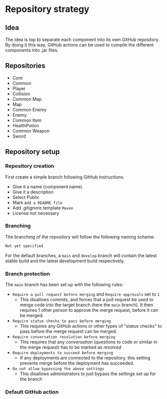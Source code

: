 # Repository strategy

## Idea

The idea is top to separate each component into its own GitHub repository. By doing it this way, GitHub actions can be used to compile the different components into .jar files.

## Repositories

- Core
- Common
- Player
- Collision
- Common Map
- Map
- Common Enemy
- Enemy
- Common Item
- HealthPotion
- Common Weapon
- Sword

## Repository setup

### Repository creation

First create a simple branch following GitHub instructions.

- Give it a name (component name).
- Give it a description
- Select Public
- Mark `Add a README file`
- Add .gitignore template `Maven`
- License not necessary

### Branching

The branching of the repository will follow the following naming scheme:

```txt
Not yet specified
```

For the default branches, a `main` and `develop` branch will contain the latest stable build and the latest development build respectively.

### Branch protection

The `main` branch has been set up with the following rules:

- `Require a pull request before merging` and `Require approvals` set to `1`
  - This disallows commits, and forces that a pull request be used to merge code into the target branch (here the `main` branch). It then requires 1 other person to approve the merge request, before it can be merged.
- `Require status checks to pass before merging`
  - This requires any GitHub actions or other types of "status checks" to pass before the merge request can be merged.
- `Require conversation resolution before merging`
  - This requires that any *conversation* (questions to code or similar in the merge request) has to be marked as *resolved*
- `Require deployments to succeed before merging`
  - If any deployments are connected to the repository, this setting prevents merge before the deployment has succeeded.
- `Do not allow bypassing the above settings`
  - This disallows administrators to just bypass the settings set up for the branch

### Default GitHub action
